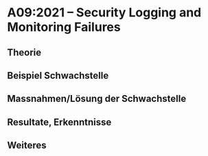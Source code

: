# A09:2021 – Security Logging and Monitoring Failures

## Theorie

## Beispiel Schwachstelle

## Massnahmen/Lösung der Schwachstelle

## Resultate, Erkenntnisse

## Weiteres
